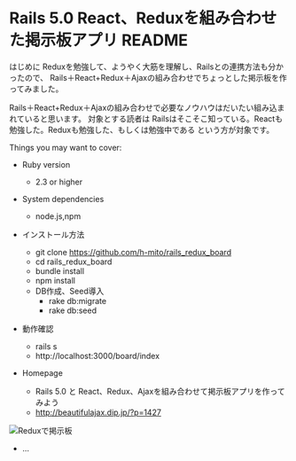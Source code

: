 # Rails 5.0 React、Reduxを組み合わせた掲示板アプリ README

はじめに
Reduxを勉強して、ようやく大筋を理解し、Railsとの連携方法も分かったので、
Rails＋React+Redux＋Ajaxの組み合わせでちょっとした掲示板を作ってみました。

Rails＋React+Redux＋Ajaxの組み合わせで必要なノウハウはだいたい組み込まれていると思います。
対象とする読者は Railsはそこそこ知っている。Reactも勉強した。Reduxも勉強した、もしくは勉強中である
という方が対象です。

Things you may want to cover:

* Ruby version
  - 2.3 or higher

* System dependencies
  - node.js,npm

* インストール方法
  - git clone https://github.com/h-mito/rails_redux_board
  - cd rails_redux_board
  - bundle install
  - npm install
  - DB作成、Seed導入
    - rake db:migrate
    - rake db:seed

* 動作確認
  - rails s
  - http://localhost:3000/board/index

* Homepage
  - Rails 5.0 と React、Redux、Ajaxを組み合わせて掲示板アプリを作ってみよう
  - http://beautifulajax.dip.jp/?p=1427

![Reduxで掲示板](http://beautifulajax.dip.jp/wp-content/uploads/2017/04/redux-30-806x393.png "あああああ")
* ...
